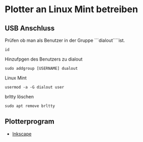# Plotter an Linux Mint betreiben

## USB Anschluss

Prüfen ob man als Benutzer in der Gruppe ```dialout````ist.

    id

Hinzufpgen des Benutzers zu dialout

    sudo addgroup [USERNAME] dualout

Linux Mint

    usermod -a -G dialout user

brltty löschen

    sudo apt remove brltty


## Plotterprogram
+ [Inkscape](https://inkscape.org/de/)
